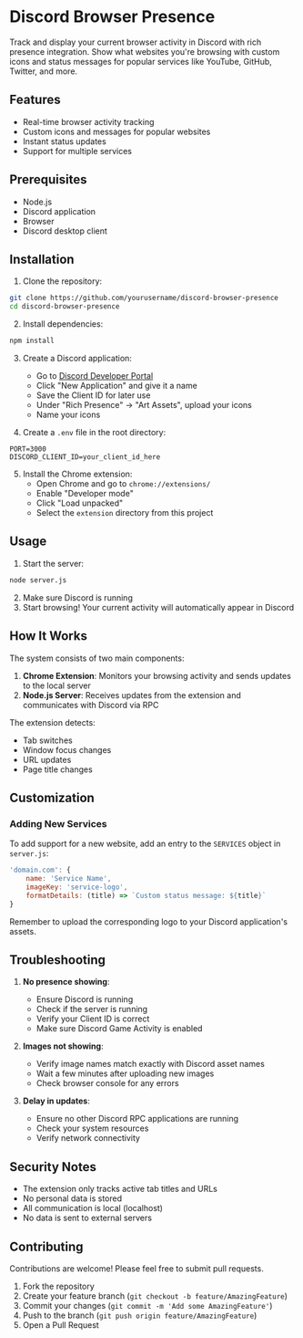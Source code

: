 # Discord Browser Presence

Track and display your current browser activity in Discord with rich presence integration. Show what websites you're browsing with custom icons and status messages for popular services like YouTube, GitHub, Twitter, and more.

## Features

- Real-time browser activity tracking
- Custom icons and messages for popular websites
- Instant status updates
- Support for multiple services

## Prerequisites

- Node.js 
- Discord application
- Browser
- Discord desktop client

## Installation

1. Clone the repository:
```bash
git clone https://github.com/yourusername/discord-browser-presence
cd discord-browser-presence
```

2. Install dependencies:
```bash
npm install
```

3. Create a Discord application:
   - Go to [Discord Developer Portal](https://discord.com/developers/applications)
   - Click "New Application" and give it a name
   - Save the Client ID for later use
   - Under "Rich Presence" → "Art Assets", upload your icons
   - Name your icons

4. Create a `.env` file in the root directory:
```env
PORT=3000
DISCORD_CLIENT_ID=your_client_id_here
```

5. Install the Chrome extension:
   - Open Chrome and go to `chrome://extensions/`
   - Enable "Developer mode"
   - Click "Load unpacked"
   - Select the `extension` directory from this project

## Usage

1. Start the server:
```bash
node server.js
```

2. Make sure Discord is running
3. Start browsing! Your current activity will automatically appear in Discord

## How It Works

The system consists of two main components:

1. **Chrome Extension**: Monitors your browsing activity and sends updates to the local server
2. **Node.js Server**: Receives updates from the extension and communicates with Discord via RPC

The extension detects:
- Tab switches
- Window focus changes
- URL updates
- Page title changes

## Customization

### Adding New Services

To add support for a new website, add an entry to the `SERVICES` object in `server.js`:

```javascript
'domain.com': {
    name: 'Service Name',
    imageKey: 'service-logo',
    formatDetails: (title) => `Custom status message: ${title}`
}
```

Remember to upload the corresponding logo to your Discord application's assets.

## Troubleshooting

1. **No presence showing**:
   - Ensure Discord is running
   - Check if the server is running
   - Verify your Client ID is correct
   - Make sure Discord Game Activity is enabled

2. **Images not showing**:
   - Verify image names match exactly with Discord asset names
   - Wait a few minutes after uploading new images
   - Check browser console for any errors

3. **Delay in updates**:
   - Ensure no other Discord RPC applications are running
   - Check your system resources
   - Verify network connectivity

## Security Notes

- The extension only tracks active tab titles and URLs
- No personal data is stored
- All communication is local (localhost)
- No data is sent to external servers

## Contributing

Contributions are welcome! Please feel free to submit pull requests.

1. Fork the repository
2. Create your feature branch (`git checkout -b feature/AmazingFeature`)
3. Commit your changes (`git commit -m 'Add some AmazingFeature'`)
4. Push to the branch (`git push origin feature/AmazingFeature`)
5. Open a Pull Request
